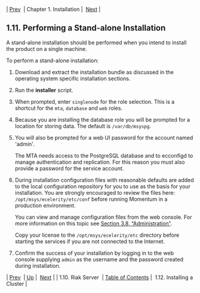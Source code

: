| [Prev](install.riak)  | Chapter 1. Installation |  [Next](install.cluster.php) |

## 1.11. Performing a Stand-alone Installation

A stand-alone installation should be performed when you intend to install the product on a single machine.

To perform a stand-alone installation:

1.  Download and extract the installation bundle as discussed in the operating system specific installation sections.

2.  Run the **installer** script.

3.  When prompted, enter `singlenode` for the role selection. This is a shortcut for the `mta`, `database` and `web` roles.

4.  Because you are installing the database role you will be prompted for a location for storing data. The default is `/var/db/msyspg`.

5.  You will also be prompted for a web UI password for the account named 'admin'.

    The MTA needs access to the PostgreSQL database and to ecconfigd to manage authentication and replication. For this reason you must also provide a password for the service account.

6.  During installation configuration files with reasonable defaults are added to the local configuration repository for you to use as the basis for your installation. You are strongly encouraged to review the files here: `/opt/msys/ecelerity/etc/conf` before running Momentum in a production environment.

    You can view and manage configuration files from the web console. For more information on this topic see [Section 3.8, “Administration”](web3.administration "3.8. Administration").

    Copy your license to the `/opt/msys/ecelerity/etc` directory before starting the services if you are not connected to the Internet.

7.  Confirm the success of your installation by logging in to the web console supplying `admin` as the username and the password created during installation.

| [Prev](install.riak)  | [Up](install.php) |  [Next](install.cluster.php) |
| 1.10. Riak Server  | [Table of Contents](index) |  1.12. Installing a Cluster |
